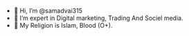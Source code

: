 - 👋 Hi, I’m @samadvai315
- 👀 I’m expert in Digital marketing, Trading And Sociel media.
- 🌱 My Religion is Islam, Blood (O+).

<!---
samadvai315/samadvai315 is a ✨ special ✨ repository because its `README.md` (this file) appears on your GitHub profile.
You can click the Preview link to take a look at your changes.
--->

